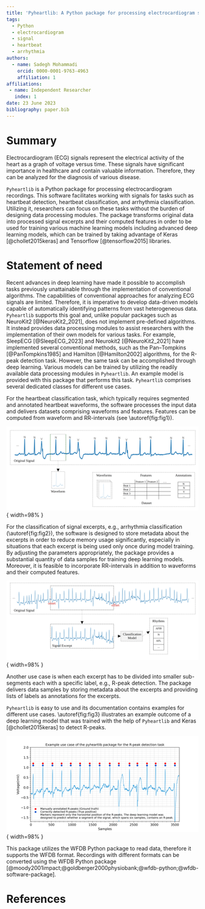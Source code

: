```yaml
---
title: 'Pyheartlib: A Python package for processing electrocardiogram signals'
tags:
  - Python
  - electrocardiogram
  - signal
  - heartbeat
  - arrhythmia
authors:
  - name: Sadegh Mohammadi
    orcid: 0000-0001-9763-4963
    affiliation: 1
affiliations:
 - name: Independent Researcher
   index: 1
date: 23 June 2023
bibliography: paper.bib
---
```


# Summary

Electrocardiogram (ECG) signals represent the electrical activity of the heart as a graph of voltage versus time. These signals have significant importance in healthcare and contain valuable information. Therefore, they can be analyzed for the diagnosis of various disease.

`Pyheartlib` is a Python package for processing electrocardiogram recordings. This software facilitates working with signals for tasks such as heartbeat detection, heartbeat classification, and arrhythmia classification. Utilizing it, researchers can focus on these tasks without the burden of designing data processing modules. The package transforms original data into processed signal excerpts and their computed features in order to be used for training various machine learning models including advanced deep learning models, which can be trained by taking advantage of Keras [@chollet2015keras] and Tensorflow [@tensorflow2015] libraries.

# Statement of need

Recent advances in deep learning have made it possible to accomplish tasks previously unattainable through the implementation of conventional algorithms. The capabilities of conventional approaches for analyzing ECG signals are limited. Therefore, it is imperative to develop data-driven models capable of automatically identifying patterns from vast heterogeneous data. `Pyheartlib` supports this goal and, unlike popular packages such as NeuroKit2 [@NeuroKit2_2021], does not implement pre-defined algorithms. It instead provides data processing modules to assist researchers with the implementation of their own models for various tasks. For example, SleepECG [@SleepECG_2023] and Neurokit2 [@NeuroKit2_2021] have implemented several conventional methods, such as the Pan–Tompkins [@PanTompkins1985] and Hamilton [@Hamilton2002] algorithms, for the R-peak detection task. However, the same task can be accomplished through deep learning. Various models can be trained by utilizing the readily available data processing modules in `Pyheartlib`. An example model is provided with this package that performs this task. `Pyheartlib` comprises several dedicated classes for different use cases.

For the heartbeat classification task, which typically requires segmented and annotated heartbeat waveforms, the software processes the input data and delivers datasets comprising waveforms and features. Features can be computed from waveform and RR-intervals (see \autoref{fig:fig1}).

![Pyheartlib processes the provided ECG records and generates a dataset comprising waveforms, computed features, and their corresponding annotations. \label{fig:fig1}](fig1.png){ width=98% }

For the classification of signal excerpts, e.g., arrhythmia classification (\autoref{fig:fig2}), the software is designed to store metadata about the excerpts in order to reduce memory usage significantly, especially in situations that each excerpt is being used only once during model training. By adjusting the parameters appropriately, the package provides a substantial quantity of data samples for training deep learning models. Moreover, it is feasible to incorporate RR-intervals in addition to waveforms and their computed features.

![An excerpt, its onset, and offset on the original signal. \label{fig:fig2}](fig2.png){ width=98% }

Another use case is when each excerpt has to be divided into smaller sub-segments each with a specific label, e.g., R-peak detection. The package delivers data samples by storing metadata about the excerpts and providing lists of labels as annotations for the excerpts.

`Pyheartlib` is easy to use and its documentation contains examples for different use cases. \autoref{fig:fig3} illustrates an example outcome of a deep learning model that was trained with the help of `Pyheartlib` and Keras [@chollet2015keras] to detect R-peaks.

![R-peak detection using deep learning. In this example use case, the Pyheartlib package was utilized for processing the signals for training and testing a deep learning model that was implemented using the Keras library. This figure illustrates the outcome of the model on the test dataset. Additional information about this example model is available on the project repository and its documentation. \label{fig:fig3}](fig3.png){ width=98% }

This package utilizes the WFDB Python package to read data, therefore it supports the WFDB format. Recordings with different formats can be converted using the WFDB Python package [@moody2001impact;@goldberger2000physiobank;@wfdb-python;@wfdb-software-package].

# References
